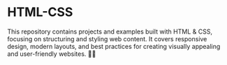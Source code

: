 # HTML-CSS
This repository contains projects and examples built with HTML &amp; CSS, focusing on structuring and styling web content. It covers responsive design, modern layouts, and best practices for creating visually appealing and user-friendly websites. 🎨✨
